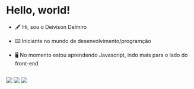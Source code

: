 # Hello, world!

- 🖋️ Hi, sou o Deivison Delmiro

- ⌨️ Iniciante no mundo de desenvolvimento/programção

- 🖥️ No momento estou aprendendo Javascript, indo mais para o lado do front-end

##

<div>
    <a href="https://instagram.com/deivisondelmiro" target="_blank"><img src="https://img.shields.io/badge/-Instagram-%23E4405F?style=for-the-badge&logo=instagram&logoColor=white" target="_blank"></a>
    <a href="https://www.linkedin.com/in/deivisondelmiro" target="_blank"><img src="https://img.shields.io/badge/-LinkedIn-%230077B5?style=for-the-badge&logo=linkedin&logoColor=white" target="_blank"></a> 
    <a href = "mailto:deivisondelmirodasilva@gmail.com"><img src="https://img.shields.io/badge/-Gmail-%23333?style=for-the-badge&logo=gmail&logoColor=white" target="_blank"></a>
</div>
